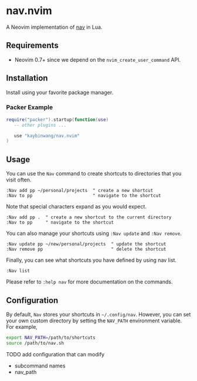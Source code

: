 # nav.nvim
A Neovim implementation of [nav](https://github.com/kaybinwang/nav) in Lua.

## Requirements
- Neovim 0.7+ since we depend on the `nvim_create_user_command` API.

## Installation
Install using your favorite package manager.

### Packer Example
```lua
require("packer").startup(function(use)
   -- other plugins ...

   use "kaybinwang/nav.nvim"
)
```

## Usage
You can use the `Nav` command to create shortcuts to directories that you visit often.
```vim
:Nav add pp ~/personal/projects  " create a new shortcut
:Nav to pp                       " navigate to the shortcut
```

Note that special characters expand as you would expect.
```vim
:Nav add pp .  " create a new shortcut to the current directory
:Nav to pp     " navigate to the shortcut
```

You can also manage your shortcuts using `:Nav update` and `:Nav remove`.
```vim
:Nav update pp ~/new/personal/projects  " update the shortcut
:Nav remove pp                          " delete the shortcut
```

Finally, you can see what shortcuts you have defined by using nav list.
```vim
:Nav list
```

Please refer to `:help nav` for more documentation on the commands.

## Configuration
By default, `Nav` stores your shortcuts in `~/.config/nav`. However, you can set your own custom directory by setting the `NAV_PATH` environment variable. For example,

```bash
export NAV_PATH=/path/to/shortcuts
source /path/to/nav.sh
```

TODO add configuration that can modify
- subcommand names
- nav_path
